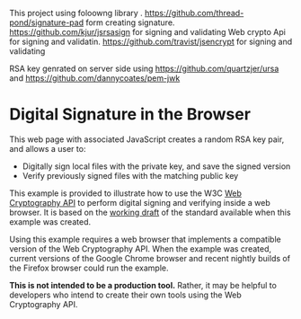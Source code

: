 
This project using foloowng library .
https://github.com/thread-pond/signature-pad form  creating  signature.
https://github.com/kjur/jsrsasign for signing and validating
Web crypto Api for  signing  and  validatin.
https://github.com/travist/jsencrypt  for signing and  validating


RSA key genrated on server side using
https://github.com/quartzjer/ursa and https://github.com/dannycoates/pem-jwk

Digital Signature in the Browser
================================

This web page with associated JavaScript creates a random RSA
key pair, and allows a user to:

* Digitally sign local files with the private key, and save the signed version
* Verify previously signed files with the matching public key

This example is provided to illustrate how to use the W3C
[Web Cryptography API](http://www.w3.org/TR/WebCryptoAPI/ "API Draft")
to perform digital signing and verifying inside a web browser. It is based
on the [working draft](http://www.w3.org/TR/2014/WD-WebCryptoAPI-20140325/ "Dated Working Draft")
of the standard available when this example was created.

Using this example requires a web browser that implements a compatible version
of the Web Cryptography API. When the example was created, current versions of
the Google Chrome browser and recent nightly builds of the Firefox browser could
run the example.

**This is not intended to be a production tool.** Rather, it may
be helpful to developers who intend to create their own tools using
the Web Cryptography API.


